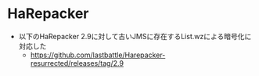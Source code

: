 # HaRepacker
+ 以下のHaRepacker 2.9に対して古いJMSに存在するList.wzによる暗号化に対応した
	+ https://github.com/lastbattle/Harepacker-resurrected/releases/tag/2.9